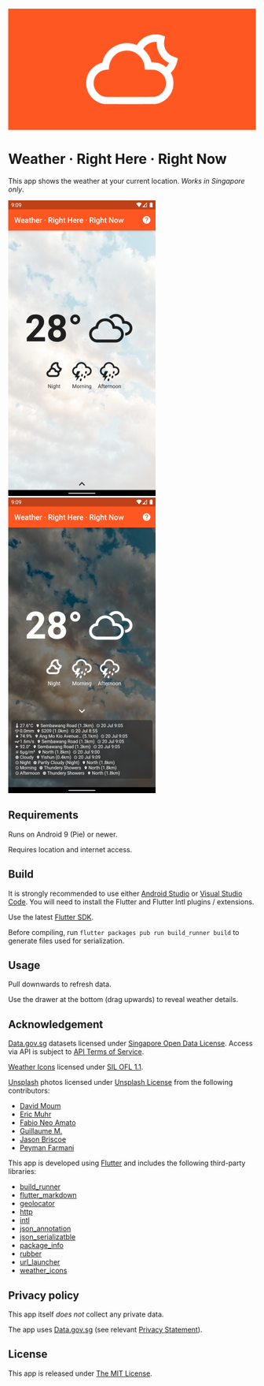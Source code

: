 ![Logo](doc/images/feature-graphic.png)

# Weather · Right Here · Right Now

This app shows the weather at your current location. *Works in Singapore only*.

![Screenshot 1](doc/images/screenshot-1.png)
![Screenshot 2](doc/images/screenshot-2.png)

## Requirements

Runs on Android 9 (Pie) or newer.

Requires location and internet access.

## Build

It is strongly recommended to use either [Android Studio](https://developer.android.com/studio) or [Visual Studio Code](https://code.visualstudio.com/). You will need to install the Flutter and Flutter Intl plugins / extensions.

Use the latest [Flutter SDK](https://flutter.dev/docs/get-started/install).

Before compiling, run `flutter packages pub run build_runner build` to generate files used for serialization.

## Usage

Pull downwards to refresh data.

Use the drawer at the bottom (drag upwards) to reveal weather details.

## Acknowledgement

[Data.gov.sg](https://data.gov.sg/) datasets licensed under [Singapore Open Data License](https://data.gov.sg/open-data-licence). Access via API is subject to [API Terms of Service](https://data.gov.sg/privacy-and-website-terms#api-terms).

[Weather Icons](https://erikflowers.github.io/weather-icons/) licensed under [SIL OFL 1.1](http://scripts.sil.org/OFL).

[Unsplash](https://unsplash.com) photos licensed under [Unsplash License](https://unsplash.com/license) from the following contributors:
- [David Moum](https://unsplash.com/@davidmoum?utm_source=unsplash&utm_medium=referral&utm_content=creditCopyText)
- [Eric Muhr](https://unsplash.com/@ericmuhr?utm_source=unsplash&utm_medium=referral&utm_content=creditCopyText)
- [Fabio Neo Amato](https://unsplash.com/@cloudsdealer?utm_source=unsplash&utm_medium=referral&utm_content=creditCopyText)
- [Guillaume M.](https://unsplash.com/@guimgn?utm_source=unsplash&utm_medium=referral&utm_content=creditCopyText)
- [Jason Briscoe](https://unsplash.com/@jsnbrsc?utm_source=unsplash&utm_medium=referral&utm_content=creditCopyText)
- [Peyman Farmani](https://unsplash.com/@peymanfarmani?utm_source=unsplash&utm_medium=referral&utm_content=creditCopyText)

This app is developed using [Flutter](https://flutter.dev) and includes the following third-party libraries:
- [build_runner](https://pub.dev/packages/build_runner)
- [flutter_markdown](https://pub.dev/packages/flutter_markdown)
- [geolocator](https://pub.dev/packages/geolocator)
- [http](https://pub.dev/packages/http)
- [intl](https://pub.dev/packages/intl)
- [json_annotation](https://pub.dev/packages/json_annotation)
- [json_serializatble](https://pub.dev/packages/json_serializable)
- [package_info](https://pub.dev/packages/package_info)
- [rubber](https://pub.dev/packages/rubber)
- [url_launcher](https://pub.dev/packages/url_launcher)
- [weather_icons](https://pub.dev/packages/weather_icons)

## Privacy policy

This app itself *does not* collect any private data.

The app uses [Data.gov.sg](https://data.gov.sg/) (see relevant [Privacy Statement](https://data.gov.sg/privacy-and-website-terms#privacy)).

## License

This app is released under [The MIT License](https://opensource.org/licenses/MIT).
